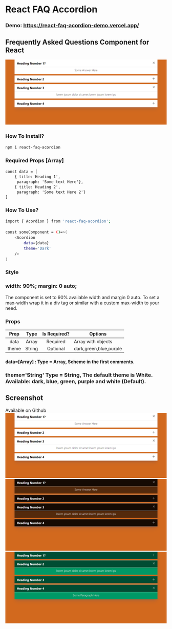 # React FAQ Accordion
### Demo:  https://react-faq-acordion-demo.vercel.app/
## Frequently Asked Questions Component for React
![](./Acordion_White.png)

### How To Install?
```bash
npm i react-faq-acordion
```
### Required Props [Array] 
```
const data = [
    { title:'Heading 1',
	 paragraph: 'Some text Here'},
    { title:'Heading 2',
	 paragraph: 'Some text Here 2'}
]
```
### How To Use?
```bash
import { Acordion } from 'react-faq-acordion';

const someComponent = ()=>(
    <Acordion 
        data={data} 
        theme='Dark' 
    />
)
```
### Style
### width: 90%; margin: 0 auto;
The component is set to 90% available width and margin 0 auto.
To set a max-width wrap it in a div tag or similar with a custom max-width to your need.
### Props
|  Prop |  Type  | Is Required? | Options                |
|:-----:|:------:|:------------:|------------------------|
|  data |  Array |   Required   | Array with objects     |
| theme | String |   Optional   | dark,green,blue,purple |
#### data=[Array] :  Type = Array, Scheme in the first comments.
### theme='String' Type = String, The default theme is White. Available: dark, blue, green, purple and white (Default).

## Screenshot
Available on Github
![](./Acordion_White.png)
![](./Acordion_Dark.png)
![](./Acordion_Green.png)